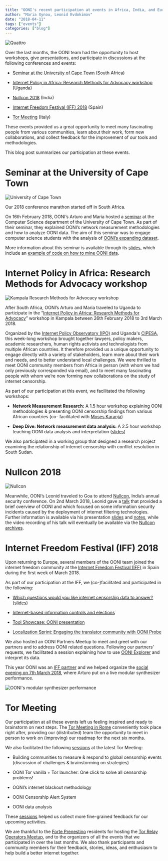 ```yaml
---
title: "OONI's recent participation at events in Africa, India, and Europe"
author: "Maria Xynou, Leonid Evdokimov"
date: "2018-04-11"
tags: ["events"]
categories: ["blog"]
---
```


![Quattro](/post/2018-conferences/quattro.jpg)

Over the last months, the OONI team had the opportunity to host
workshops, give presentations, and participate in discussions at the
following conferences and events:

* [Seminar at the University of Cape Town](http://www.students.uct.ac.za/event/internet-censorship-measurements) (South Africa)

* [Internet Policy in Africa: Research Methods for Advocacy workshop](http://globalnetpolicy.org/event/research-methods-africa/) (Uganda)

* [Nullcon 2018](https://nullcon.net/website/) (India)

* [Internet Freedom Festival (IFF) 2018](https://internetfreedomfestival.org/) (Spain)

* [Tor Meeting](https://trac.torproject.org/projects/tor/wiki/org/meetings/2018Rome) (Italy)

These events provided us a great opportunity to meet many fascinating
people from various communities, learn about their work, form new
collaborations, and collect feedback for the improvement of our tools
and methodologies.

This blog post summarizes our participation at these events.

# Seminar at the University of Cape Town

![University of Cape Town](/post/2018-conferences/cape-town.jpg)

Our 2018 conference marathon started off in South Africa.

On 16th February 2018, OONI’s Arturo and Maria hosted a
[seminar](http://www.students.uct.ac.za/event/internet-censorship-measurements)
at the Computer Science department of the University of Cape Town. As
part of their seminar, they explained OONI’s network measurement
methodologies and how to analyze OONI data. The aim of this seminar was
to engage computer science students with the analysis of [OONI’s expanding dataset](https://api.ooni.io/).

More information about this seminar is available through its
[slides](https://slides.ooni.io/2018/uct-internet-censorship-measurements/#/0),
which include an [example of code on how to mine OONI data](https://gist.github.com/hellais/c520929b9ed6120587860efcf069e44d).

# Internet Policy in Africa: Research Methods for Advocacy workshop

![Kampala Research Methods for Advocacy workshop](/post/2018-conferences/uganda.jpg)

After South Africa, OONI’s Arturo and Maria traveled to Uganda to
participate in the “[Internet Policy in Africa: Research Methods for Advocacy](http://globalnetpolicy.org/event/research-methods-africa/)”
workshop in Kampala between 26th February 2018 to 3rd March 2018.

Organized by the [Internet Policy Observatory (IPO)](http://globalnetpolicy.org/) and Uganda's [CIPESA](https://cipesa.org/), this week-long workshop brought
together lawyers, policy makers, academic researchers, human rights
activists and technologists from multiple African countries. It
therefore provided us a unique opportunity to engage directly with a
variety of stakeholders, learn more about their work and needs, and to
better understand local challenges. We were thrilled to meet OONI
community members from Africa in person (with whom we had only
previously corresponded via email), and to meet many fascinating people
with whom we’re now forming new collaborations on the study of internet
censorship.

As part of our participation at this event, we facilitated the following
workshops:

* **Network Measurement Research:** A 1.5 hour workshop explaining OONI methodologies
& presenting OONI censorship findings from various African countries (co-
facilitated with [Moses Karanja](https://moseskaranja.com/))

* **Deep Dive: Network measurement data analysis:** A 2.5 hour workshop teaching OONI
data analysis and interpretation ([slides](https://slides.ooni.io/2018/internet-policy-africa-network-measurement-deep-dive/#/0))

We also participated in a working group that designed a research project
examining the relationship of internet censorship with conflict
resolution in South Sudan.

# Nullcon 2018

![Nullcon](/post/2018-conferences/nullcon.jpg)

Meanwhile, OONI’s Leonid traveled to Goa to attend
[Nullcon](https://nullcon.net/website/), India’s annual security
conference. On 2nd March 2018, Leonid gave a
[talk](https://nullcon.net/website/goa-2018/speakers/leonid-evdokimov.php)
that provided a brief overview of OONI and which focused on some
information security incidents caused by the deployment of internet
filtering technologies. Further information is available via his
presentation
[slides](https://slides.ooni.io/2018/nullcon-measuring-internet-filters/#/0)
and
[notes](https://slides.ooni.io/2018/nullcon-measuring-internet-filters/#/0?presenter),
while the video recording of his talk will eventually be available via
the [Nullcon archives](https://nullcon.net/website/archives/goa-2018.php).

# Internet Freedom Festival (IFF) 2018

Upon returning to Europe, several members of the OONI team joined the
internet freedom community at the [Internet Freedom Festival (IFF)](https://internetfreedomfestival.org/) in Spain during the first
week of March 2018.

As part of our participation at the IFF, we (co-)facilitated and
participated in the following:

* [Which questions would you like internet censorship data to answer?](https://platform.internetfreedomfestival.org/en/IFF2018/public/schedule/custom/479) ([slides](https://slides.ooni.io/2018/iff-questions/#/0))

* [Internet-based information controls and elections](https://platform.internetfreedomfestival.org/en/IFF2018/public/schedule/custom/27)

* [Tool Showcase: OONI presentation](https://platform.internetfreedomfestival.org/en/IFF2018/public/schedule/custom/721)

* [Localization Sprint: Engaging the translator community with OONI Probe](https://platform.internetfreedomfestival.org/en/IFF2018/public/schedule/custom/640)

We also hosted an OONI Partners Meetup to meet and greet with our
partners and to address OONI related questions. Following our partners’
requests, we facilitated a session explaining how to use [OONI Explorer](https://explorer.ooni.torproject.org/world/) and interpret
its data.

This year OONI was an [IFF partner](https://internetfreedomfestival.org/#partners) and we helped
organize the [social evening on 7th March 2018](https://platform.internetfreedomfestival.org/en/IFF2018/public/schedule/custom/782),
where Arturo put on a live modular synthesizer performance.

![OONI's modular synthesizer performance](/post/2018-conferences/iff.jpg)

# Tor Meeting

Our participation at all these events left us feeling inspired and ready
to brainstorm on next steps. The [Tor Meeting in Rome](https://trac.torproject.org/projects/tor/wiki/org/meetings/2018Rome)
conveniently took place right after, providing our (distributed) team
the opportunity to meet in person to work on (improving) our roadmap for
the next six months.

We also facilitated the following
[sessions](https://trac.torproject.org/projects/tor/wiki/org/meetings/2018Rome/WorkingSessions)
at the latest Tor Meeting:

* Building communities to measure & respond to global censorship events
(discussion of challenges & brainstorming on strategies)

* OONI Tor vanilla + Tor launcher: One click to solve all censorship problems!

* OONI’s internet blackout methodology

* OONI Censorship Alert System

* OONI data analysis

These
[sessions](https://trac.torproject.org/projects/tor/wiki/org/meetings/2018Rome/Notes)
helped us collect more fine-grained feedback for our upcoming
activities.

We are thankful to the [Forte Prenestino](https://www.forteprenestino.net/) residents for hosting the
[Tor Relay Operators Meetup](https://blog.torproject.org/events/relay-operators-meetup-csoa-forte-prenestino-rome-italy),
and to the organizers of all the events that we participated in over the
last months. We also thank participants and community members for their
feedback, stories, ideas, and enthusiasm to help build a better internet
together.
